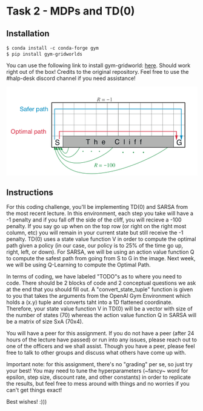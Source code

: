 # Task 2 - MDPs and TD(0)

## Installation

```
$ conda install -c conda-forge gym
$ pip install gym-gridworlds
```

You can use the following link to install gym-gridworld: [here](https://github.com/podondra/gym-gridworlds). Should work right out of the box! Credits to the original repository. Feel free to use the #halp-desk discord channel if you need assistance!

![Cliff](cliff.png)

## Instructions

For this coding challenge, you'll be implementing TD(0) and SARSA from the most recent lecture. In this environment, each step you take will have a -1 penalty and if you fall off the side of the cliff, you will recieve a -100 penalty. If you say go up when on the top row (or right on the right most column, etc) you will remain in your current state but still receive the -1 penalty. TD(0) uses a state value function V in order to compute the optimal path given a policy (in our case, our policy is to 25% of the time go up, right, left, or down). For SARSA, we will be using an action value function Q to compute the safest path from going from S to G in the image. Next week, we will be using Q-Learning to compute the Optimal Path.

In terms of coding, we have labeled "TODO"s as to where you need to code. There should be 2 blocks of code and 2 conceptual questions we ask at the end that you should fill out. A "convert_state_tuple" function is given to you that takes the arguments from the OpenAI Gym Environment which holds a (x.y) tuple and converts taht into a 1D flattened coordinate. Therefore, your state value function V in TD(0) will be a vector with size of the number of states (70) whereas the action value function Q in SARSA will be a matrix of size SxA (70x4).

You will have a peer for this assignment. If you do not have a peer (after 24 hours of the lecture have passed) or run into any issues, please reach out to one of the officers and we shall assist. Though you have a peer, please feel free to talk to other groups and discuss what others have come up with.

Important note: for this assignment, there's no "grading" per se, so just try your best! You may need to tune the hyperparameters (~fancy~ word for epsilon, step size, discount rate, and other constants) in order to replicate the results, but feel free to mess around with things and no worries if you can't get things exact!

Best wishes! :)))
